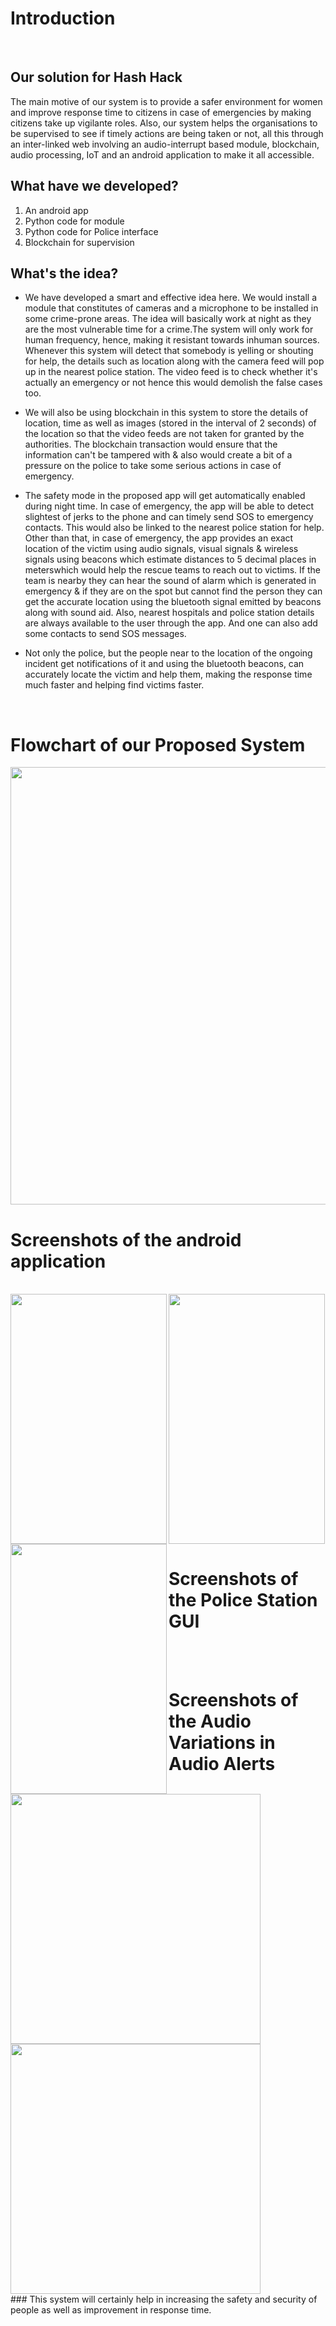 # Introduction
<br>

## Our solution for Hash Hack

The main motive of our system is to provide a safer environment for women and improve response time to citizens in case of emergencies by making citizens take up vigilante roles. Also, our system helps the organisations to be supervised to see if timely actions are being taken or not, all this through an inter-linked web involving an audio-interrupt based module, blockchain, audio processing, IoT and an android application to make it all accessible.

## What have we developed?
1. An android app
2. Python code for module
3. Python code for Police interface
4. Blockchain for supervision

## What's the idea?
+ We have developed a smart and effective idea here. We would install a module that constitutes of  cameras and a microphone to be installed in some crime-prone areas. The idea will basically work at night as they are the most vulnerable time for a crime.The system will only work for human frequency, hence, making it resistant towards inhuman sources. Whenever this system will detect that somebody is yelling or shouting for help, the details such as location along with the camera feed will pop up in the nearest police station. The video feed is to check whether it's actually an emergency or not hence this would demolish the false cases too. 

+ We will also be using blockchain in this system to store the details of location, time as well as images (stored in the interval of 2 seconds) of the location so that the video feeds are not taken for granted by the authorities. The blockchain transaction would ensure that the information can't be tampered with & also would create a bit of a pressure on the police to take some serious actions in case of emergency.
+ The safety mode in the proposed app will get automatically enabled during night time. In case of emergency, the app will be able to detect slightest of jerks to the phone and can timely send SOS to emergency contacts. This would also be linked to the nearest police station for help. Other than that, in case of emergency, the app provides an exact location of the victim using audio signals, visual signals & wireless signals using beacons which estimate distances to 5 decimal places in meterswhich would help the rescue teams to reach out to victims. If the team is nearby they can hear the sound of alarm which is generated in emergency & if they are on the spot but cannot find the person they can get the accurate location using the bluetooth signal emitted by beacons along with sound aid. Also, nearest hospitals and police station details are always available to the user through the app. And one can also add some contacts to send SOS messages.
+ Not only the police, but the people near to the location of the ongoing incident get notifications of it and using the bluetooth beacons, can accurately locate the victim and help them, making the response time much faster and helping find victims faster.
<br>

# Flowchart of our Proposed System
<img src="https://github.com/harshil2712/Safeline/blob/master/Screenshots/Flowchart.jpeg" height="700" width="900" >
<br>

# Screenshots of the android application
<br>

<img src="https://github.com/harshil2712/Safeline/blob/master/Screenshots/a.png" align="left" height="400" width="250" >
<img src="https://github.com/harshil2712/Safeline/blob/master/Screenshots/b.png" align="left" height="400" width="250" >
<img src="https://github.com/harshil2712/Safeline/blob/master/Screenshots/c.png" height="400" width="250" >
<br>

# Screenshots of the Police Station GUI
<br>

<img src="https://github.com/harshil2712/Safeline/blob/master/Screenshots/Cameracapture.jpeg" align="left" height="400" width="400" >
<br>

# Screenshots of the Audio Variations in Audio Alerts
<br>
<img src="https://github.com/harshil2712/Safeline/blob/master/Screenshots/Spectogram.jpeg" height="400" width="400" >
<br>
### This system will certainly help in increasing the safety and security of people as well as improvement in response time. 

